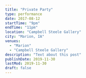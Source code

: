 ```yaml
---
title: "Private Party"
type: performance
date: 2017-08-12
startTime: "9pm"
endTime: "11pm"
location: "Campbell Steele Gallery"
city: "Marion, IA"
venues:
  - "Marion"
  - "Campbell Steele Gallery"
description: "Text about this post"
publishDate: 2019-11-30
lastMod: 2019-11-30
draft: false
---
```

